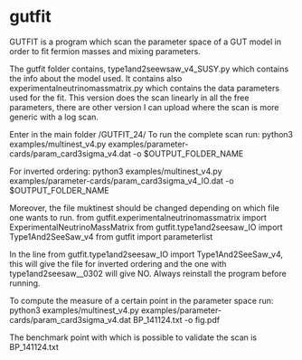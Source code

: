 # gutfit

GUTFIT is a program which scan the parameter space of a GUT model in order to fit fermion masses and mixing parameters. 

The gutfit folder contains, type1and2seewsaw_v4_SUSY.py which contains the info about the model used. It contains also experimentalneutrinomassmatrix.py which contains the data parameters used for the fit. 
This version does the scan linearly in all the free parameters, there are other version I can upload where the scan is more generic with a log scan. 

Enter in the main folder /GUTFIT_24/
To run the complete scan run: 
 python3 examples/multinest_v4.py examples/parameter-cards/param_card3sigma_v4.dat -o $OUTPUT_FOLDER_NAME

 For inverted ordering: 
 python3 examples/multinest_v4.py examples/parameter-cards/param_card3sigma_v4_IO.dat -o $OUTPUT_FOLDER_NAME

Moreover, the file muktinest should be changed depending on which file one wants to run.
from gutfit.experimentalneutrinomassmatrix import ExperimentalNeutrinoMassMatrix
from gutfit.type1and2seesaw_IO import Type1And2SeeSaw_v4
from gutfit import parameterlist

In the line  from gutfit.type1and2seesaw_IO import Type1And2SeeSaw_v4, this will give the file for inverted ordering and the one with type1and2seesaw__0302 will give NO. 
Always reinstall the program before running. 

To compute the measure of a certain point in the parameter space run: 
python3 examples/multinest_v4.py examples/parameter-cards/param_card3sigma_v4.dat BP_141124.txt -o fig.pdf 


The benchmark point with which is possible to validate the scan is BP_141124.txt





